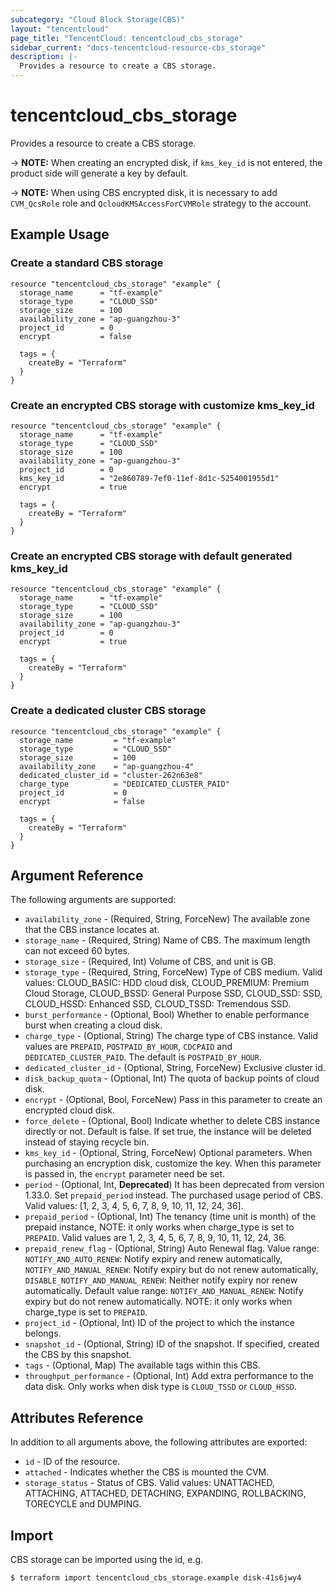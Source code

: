 ```yaml
---
subcategory: "Cloud Block Storage(CBS)"
layout: "tencentcloud"
page_title: "TencentCloud: tencentcloud_cbs_storage"
sidebar_current: "docs-tencentcloud-resource-cbs_storage"
description: |-
  Provides a resource to create a CBS storage.
---
```


# tencentcloud_cbs_storage

Provides a resource to create a CBS storage.

-> **NOTE:** When creating an encrypted disk, if `kms_key_id` is not entered, the product side will generate a key by default.

-> **NOTE:** When using CBS encrypted disk, it is necessary to add `CVM_QcsRole` role and `QcloudKMSAccessForCVMRole` strategy to the account.

## Example Usage

### Create a standard CBS storage

```hcl
resource "tencentcloud_cbs_storage" "example" {
  storage_name      = "tf-example"
  storage_type      = "CLOUD_SSD"
  storage_size      = 100
  availability_zone = "ap-guangzhou-3"
  project_id        = 0
  encrypt           = false

  tags = {
    createBy = "Terraform"
  }
}
```

### Create an encrypted CBS storage with customize kms_key_id

```hcl
resource "tencentcloud_cbs_storage" "example" {
  storage_name      = "tf-example"
  storage_type      = "CLOUD_SSD"
  storage_size      = 100
  availability_zone = "ap-guangzhou-3"
  project_id        = 0
  kms_key_id        = "2e860789-7ef0-11ef-8d1c-5254001955d1"
  encrypt           = true

  tags = {
    createBy = "Terraform"
  }
}
```

### Create an encrypted CBS storage with default generated kms_key_id

```hcl
resource "tencentcloud_cbs_storage" "example" {
  storage_name      = "tf-example"
  storage_type      = "CLOUD_SSD"
  storage_size      = 100
  availability_zone = "ap-guangzhou-3"
  project_id        = 0
  encrypt           = true

  tags = {
    createBy = "Terraform"
  }
}
```

### Create a dedicated cluster CBS storage

```hcl
resource "tencentcloud_cbs_storage" "example" {
  storage_name         = "tf-example"
  storage_type         = "CLOUD_SSD"
  storage_size         = 100
  availability_zone    = "ap-guangzhou-4"
  dedicated_cluster_id = "cluster-262n63e8"
  charge_type          = "DEDICATED_CLUSTER_PAID"
  project_id           = 0
  encrypt              = false

  tags = {
    createBy = "Terraform"
  }
}
```

## Argument Reference

The following arguments are supported:

* `availability_zone` - (Required, String, ForceNew) The available zone that the CBS instance locates at.
* `storage_name` - (Required, String) Name of CBS. The maximum length can not exceed 60 bytes.
* `storage_size` - (Required, Int) Volume of CBS, and unit is GB.
* `storage_type` - (Required, String, ForceNew) Type of CBS medium. Valid values: CLOUD_BASIC: HDD cloud disk, CLOUD_PREMIUM: Premium Cloud Storage, CLOUD_BSSD: General Purpose SSD, CLOUD_SSD: SSD, CLOUD_HSSD: Enhanced SSD, CLOUD_TSSD: Tremendous SSD.
* `burst_performance` - (Optional, Bool) Whether to enable performance burst when creating a cloud disk.
* `charge_type` - (Optional, String) The charge type of CBS instance. Valid values are `PREPAID`, `POSTPAID_BY_HOUR`, `CDCPAID` and `DEDICATED_CLUSTER_PAID`. The default is `POSTPAID_BY_HOUR`.
* `dedicated_cluster_id` - (Optional, String, ForceNew) Exclusive cluster id.
* `disk_backup_quota` - (Optional, Int) The quota of backup points of cloud disk.
* `encrypt` - (Optional, Bool, ForceNew) Pass in this parameter to create an encrypted cloud disk.
* `force_delete` - (Optional, Bool) Indicate whether to delete CBS instance directly or not. Default is false. If set true, the instance will be deleted instead of staying recycle bin.
* `kms_key_id` - (Optional, String, ForceNew) Optional parameters. When purchasing an encryption disk, customize the key. When this parameter is passed in, the `encrypt` parameter need be set.
* `period` - (Optional, Int, **Deprecated**) It has been deprecated from version 1.33.0. Set `prepaid_period` instead. The purchased usage period of CBS. Valid values: [1, 2, 3, 4, 5, 6, 7, 8, 9, 10, 11, 12, 24, 36].
* `prepaid_period` - (Optional, Int) The tenancy (time unit is month) of the prepaid instance, NOTE: it only works when charge_type is set to `PREPAID`. Valid values are 1, 2, 3, 4, 5, 6, 7, 8, 9, 10, 11, 12, 24, 36.
* `prepaid_renew_flag` - (Optional, String) Auto Renewal flag. Value range: `NOTIFY_AND_AUTO_RENEW`: Notify expiry and renew automatically, `NOTIFY_AND_MANUAL_RENEW`: Notify expiry but do not renew automatically, `DISABLE_NOTIFY_AND_MANUAL_RENEW`: Neither notify expiry nor renew automatically. Default value range: `NOTIFY_AND_MANUAL_RENEW`: Notify expiry but do not renew automatically. NOTE: it only works when charge_type is set to `PREPAID`.
* `project_id` - (Optional, Int) ID of the project to which the instance belongs.
* `snapshot_id` - (Optional, String) ID of the snapshot. If specified, created the CBS by this snapshot.
* `tags` - (Optional, Map) The available tags within this CBS.
* `throughput_performance` - (Optional, Int) Add extra performance to the data disk. Only works when disk type is `CLOUD_TSSD` or `CLOUD_HSSD`.

## Attributes Reference

In addition to all arguments above, the following attributes are exported:

* `id` - ID of the resource.
* `attached` - Indicates whether the CBS is mounted the CVM.
* `storage_status` - Status of CBS. Valid values: UNATTACHED, ATTACHING, ATTACHED, DETACHING, EXPANDING, ROLLBACKING, TORECYCLE and DUMPING.


## Import

CBS storage can be imported using the id, e.g.

```
$ terraform import tencentcloud_cbs_storage.example disk-41s6jwy4
```

